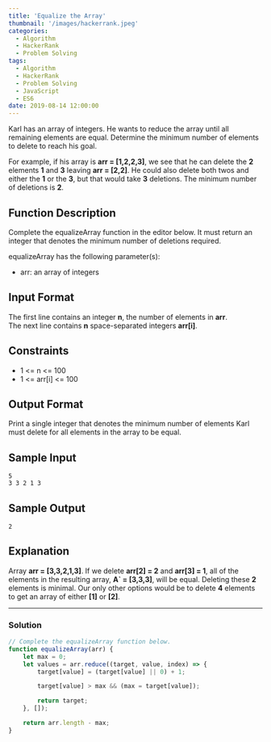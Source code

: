 ```yaml
---
title: 'Equalize the Array'
thumbnail: '/images/hackerrank.jpeg'
categories:
  - Algorithm
  - HackerRank
  - Problem Solving
tags:
  - Algorithm
  - HackerRank
  - Problem Solving
  - JavaScript
  - ES6
date: 2019-08-14 12:00:00
---
```


Karl has an array of integers. He wants to reduce the array until all remaining elements are equal. Determine the minimum number of elements to delete to reach his goal.

For example, if his array is **arr = [1,2,2,3]**, we see that he can delete the **2** elements **1** and **3** leaving **arr = [2,2]**. He could also delete both twos and either the **1** or the **3**, but that would take **3** deletions. The minimum number of deletions is **2**.

<!-- more -->

## Function Description

Complete the equalizeArray function in the editor below. It must return an integer that denotes the minimum number of deletions required.

equalizeArray has the following parameter(s):

- arr: an array of integers

## Input Format

The first line contains an integer **n**, the number of elements in **arr**. <br/>
The next line contains **n** space-separated integers **arr[i]**.

## Constraints

- 1 <= n <= 100
- 1 <= arr[i] <= 100

## Output Format

Print a single integer that denotes the minimum number of elements Karl must delete for all elements in the array to be equal.

## Sample Input 

```
5
3 3 2 1 3
```

## Sample Output 

```
2
```

## Explanation 

Array **arr = [3,3,2,1,3]**. If we delete **arr[2] = 2** and **arr[3] = 1**, all of the elements in the resulting array, **A` = [3,3,3]**, will be equal. Deleting these **2** elements is minimal. Our only other options would be to delete **4** elements to get an array of either **[1]** or **[2]**.

---

### Solution

```javascript
// Complete the equalizeArray function below.
function equalizeArray(arr) {
    let max = 0;
    let values = arr.reduce((target, value, index) => { 
        target[value] = (target[value] || 0) + 1;

        target[value] > max && (max = target[value]);

        return target;
    }, []);

    return arr.length - max;
}
```